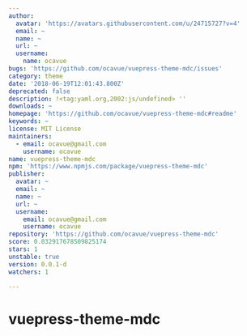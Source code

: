 ```yaml
---
author:
  avatar: 'https://avatars.githubusercontent.com/u/24715727?v=4'
  email: ~
  name: ~
  url: ~
  username:
    name: ocavue
bugs: 'https://github.com/ocavue/vuepress-theme-mdc/issues'
category: theme
date: '2018-06-19T12:01:43.800Z'
deprecated: false
description: !<tag:yaml.org,2002:js/undefined> ''
downloads: ~
homepage: 'https://github.com/ocavue/vuepress-theme-mdc#readme'
keywords: ~
license: MIT License
maintainers:
  - email: ocavue@gmail.com
    username: ocavue
name: vuepress-theme-mdc
npm: 'https://www.npmjs.com/package/vuepress-theme-mdc'
publisher:
  avatar: ~
  email: ~
  name: ~
  url: ~
  username:
    email: ocavue@gmail.com
    username: ocavue
repository: 'https://github.com/ocavue/vuepress-theme-mdc'
score: 0.032917678509825174
stars: 1
unstable: true
version: 0.0.1-d
watchers: 1

---
```


# vuepress-theme-mdc